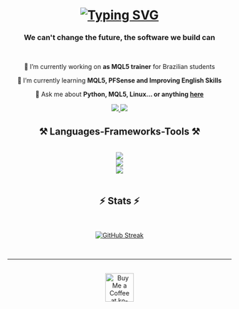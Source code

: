 <h1 align="center">
    <a href="https://git.io/typing-svg"><img src="https://readme-typing-svg.herokuapp.com?font=Righteous&weight=500&size=35&pause=&color=20D736&center=true&random=false&width=500&height=70&lines=I+There!+%F0%9F%91%8B;I'm+Gabriel" alt="Typing SVG" /></a>
</h1>

<h3 align="center">We can't change the future, the software we build can</h3>

<br/>

<div align="center">
 
 🔭 I’m currently working on **as MQL5 trainer** for Brazilian students
 
 🌱 I’m currently learning **MQL5, PFSense and Improving English Skills**

💬 Ask me about **Python, MQL5, Linux... or anything [here](https://github.com/gabflag/gabflag/issues)**
 </div>
 
<div align="center"> 
  <a href="https://www.linkedin.com/in/gks-developer/" target="_blank">
    <img src="https://img.shields.io/badge/LinkedIn-0077B5?style=for-the-badge&logo=linkedin&logoColor=white" target="_blank" />
  </a><a href="https://gabdev.com" target="_blank">
     <img src="https://img.shields.io/badge/Portfolio-FF5722?style=for-the-badge&logo=todoist&logoColor=white" target="_blank" />
  </a>
</div>

<h2 align="center">⚒️ Languages-Frameworks-Tools ⚒️</h2>
<br/>
<div align="center">
    <img src="https://skillicons.dev/icons?i=html,css,github,git,gcp" /> <br>
    <img src="https://skillicons.dev/icons?i=nginx,py,javascript,java,mysql,django" /><br>
    <img src="https://skillicons.dev/icons?i=bash,vim,vscode,raspberrypi,linux" />
</div>

<br/>

<h2 align="center">⚡ Stats ⚡</h2>
<br>
<div align=center>

[![GitHub Streak](https://streak-stats.demolab.com?user=gabflag&theme=whatsapp-dark2&border_radius=10&card_width=500&hide_current_streak=true)](https://git.io/streak-stats)
</div>
<br/>
<hr/>
<br/>

<div align="center">
<a href='https://www.buymeacoffee.com/gabflag' target='_blank'><img height='64' style='border:0px;height:64px;' src='https://storage.ko-fi.com/cdn/kofi1.png?v=3' border='0' alt='Buy Me a Coffee at ko-fi.com' /></a>
</div>

<br/>